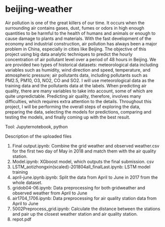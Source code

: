 # beijing-weather

Air pollution is one of the great killers of our time. It occurs when the surrounding air contains gases, dust, fumes or odors in high enough quantities to be harmful to the health of humans and animals or enough to cause damage to plants and materials. With the fast development of the economy and industrial construction, air pollution has always been a major problem in China, especially in cities like Beijing. The objective of this project using big data analytic techniques to predict the hourly concentration of air pollutant level over a period of 48 hours in Beijing. We are provided two types of historical datasets: meteorological data including variables such as humidity, wind direction and speed, temperature, and atmospheric pressure; air pollutants data, including pollutants such as PM2.5, PM10, O3, NO2, CO and SO2. I will use meteorological data as the training data and the pollutants data at the labels. When predicting air quality, there are many variables to take into account, some of which are quite unpredictable. Predicting air quality, therefore, involves many difficulties, which requires extra attention to the details. Throughout this project, I will be performing the overall steps of exploring the data, preparing the data, selecting the models for predictions, comparing and testing the models, and finally coming up with the best result.


Tool: Jupyternotebook, python

Description of the uploaded files
1. Final output.ipynb: 
      Combine the grid weather and observed weather.csv for the first two day of May in 2018 and match them with the air quality station.
2. Model.ipynb:
      XGboost model, which outputs the final submission. csv
3. LSTM_aotizhongxin(scaled)-201804all_finalLast.ipynb: 
      LSTM model training
4. april-june.ipynb.ipynb: 
      Split the data from April to June in 2017 from the whole dataset.
5. gridob04-06.ipynb: 
      Data preprocessing for both gridweather and observed weather from April to June
6. air1704_1706.ipynb: 
      Data preprocessing for air quality station data from April to June
7. 5002Preprocess_grid.ipynb: 
      Calculate the distance between the stations and pair up the closest weather station and air quality station.
8. repot.pdf
    
